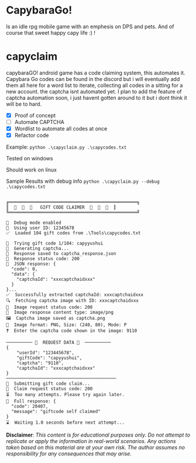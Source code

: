 # CapybaraGo!
Is an idle rpg mobile game with an emphesis on DPS and pets. And of course that sweet happy capy life :) !


# capyclaim

capybaraGO! android game has a code claiming system, this automates it. Capybara Go codes can be found in the discord but i will eventually add them all here for a word list to iterate, collecting all codes in a sitting for a new account. the captcha isnt automated yet. I plan to add the feature of captcha automation soon, i just havent gotten around to it but i dont think it will be to hard.

- [x] Proof of concept
- [ ] Automate CAPTCHA
- [x] Wordlist to automate all codes at once
- [x] Refactor code

Example:
`python .\capyclaim.py .\capycodes.txt`

Tested on windows

Should work on linux

Sample Results with debug info `python .\capyclaim.py --debug .\capycodes.txt`
```

╔═════════════════════════════════════════════════╗
║  🎁  🎁  🎁   GIFT CODE CLAIMER  🎁  🎁  🎁  ║
╚═════════════════════════════════════════════════╝

🐞  Debug mode enabled
🐞  Using user ID: 12345678
✅  Loaded 104 gift codes from .\Tools\capycodes.txt

🎁  Trying gift code 1/104: capyyushui
🤖  Generating captcha...
🐞  Response saved to captcha_response.json
🐞  Response status code: 200
🐞  JSON response: {
  "code": 0,
  "data": {
    "captchaId": "xxxcaptchaidxxx"
  }
}...
✅  Successfully extracted captchaId: xxxcaptchaidxxx
🔍  Fetching captcha image with ID: xxxcaptchaidxxx
🐞  Image request status code: 200
🐞  Image response content type: image/png
🖼️  Captcha image saved as captcha.png
🐞  Image format: PNG, Size: (240, 80), Mode: P
❓  Enter the captcha code shown in the image: 9110

────────── 🐞  REQUEST DATA 🐞  ──────────
{
    "userId": "123445678",
    "giftCode": "capyyushui",
    "captcha": "9110",
    "captchaId": "xxxcaptchaidxxx"
}
──────────────────────────────────────────
🔑  Submitting gift code claim...
🐞  Claim request status code: 200
⏳  Too many attempts. Please try again later.
🐞  Full response: {
  "code": 20407,
  "message": "giftcode self claimed"
}
⌛  Waiting 1.0 seconds before next attempt...
```

**Disclaimer**: *This content is for educational purposes only. Do not attempt to replicate or apply the information in real-world scenarios. Any actions taken based on this material are at your own risk. The author assumes no responsibility for any consequences that may arise.*
